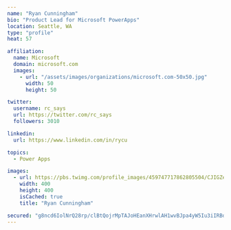 ```yaml
---
name: "Ryan Cunningham"
bio: "Product Lead for Microsoft PowerApps"
location: Seattle, WA
type: "profile"
heat: 57

affiliation:
  name: Microsoft
  domain: microsoft.com
  images:
    - url: "/assets/images/organizations/microsoft.com-50x50.jpg"
      width: 50
      height: 50

twitter:
  username: rc_says
  url: https://twitter.com/rc_says
  followers: 3010

linkedin:
  url: https://www.linkedin.com/in/rycu

topics:
  - Power Apps

images:
  - url: https://pbs.twimg.com/profile_images/459747717862805504/CJIGZejd_400x400.png
    width: 400
    height: 400
    isCached: true
    title: "Ryan Cunningham"

secured: "g8ncd6IolNrQ28rp/clBtQojrMpTAJoHEanXHrwlAH1wvBJpa4yW5Iu3iIRBdVaKE69FAxAza2370yCf4emyS7pZSggtZPt30TLiWumSBX7rNtG4WLSTi3AzdGIZCg9lKpUbVtnokrjMAck/c/JqwSF967ApItMACF0NsCqpdO8mClzzewilCCuXSfBAhR8qsiE0RobHJG4geLcTnSzh7rP9156+2p+N5WFsj8QW8ozTw0ZfN6pE2MVAKa/lQUOklyakwM/I4xPKHDlJmwcvDUSbL1eLwQOAoet9jsdmnE29OX/GdVkbkjGYiqQ7iEAH0pQdOkEatBCSFCFzbQlk3FtSU8gjx1GMqzg1nHURPH7NN5US081ZIIo6KKMIPDnvx5weE5DfoONbyHWio4UtsDFBq1nqgs3P7Wa3qOdvWb8=;MY6T9JNO9OJI60+KzLo6SA=="
---
```


